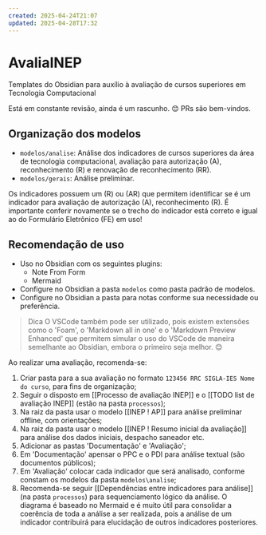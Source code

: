 ```yaml
---
created: 2025-04-24T21:07
updated: 2025-04-28T17:32
---
```

# AvaliaINEP

Templates do Obsidian para auxílio à avaliação de cursos superiores em Tecnologia Computacional

Está em constante revisão, ainda é um rascunho. 😊
PRs são bem-vindos.

## Organização dos modelos

- `modelos/analise`: Análise dos indicadores de cursos superiores da área de tecnologia computacional, avaliação para autorização (A), reconhecimento (R) e renovação de reconhecimento (RR).
- `modelos/gerais`: Análise preliminar.

Os indicadores possuem um (R) ou (AR) que permitem identificar se é um indicador para avaliação de autorização (A), reconhecimento (R). É importante conferir novamente se o trecho do indicador está correto e igual ao do Formulário Eletrônico (FE) em uso!

## Recomendação de uso

- Uso no Obsidian com os seguintes plugins:
  - Note From Form
  - Mermaid
- Configure no Obsidian a pasta `modelos` como pasta padrão de modelos.
- Configure no Obsidian a pasta para notas conforme sua necessidade ou preferência.

> Dica
> O VSCode também pode ser utilizado, pois existem extensões como o 'Foam', o 'Markdown all in one' e o 'Markdown Preview Enhanced' que permitem simular o uso do VSCode de maneira semelhante ao Obsidian, embora o primeiro seja melhor. 😊

Ao realizar uma avaliação, recomenda-se:

1. Criar pasta para a sua avaliação no formato `123456 RRC SIGLA-IES Nome do curso`, para fins de organização;
2. Seguir o disposto em [[Processo de avaliação INEP]] e o [[TODO list de avaliação INEP]] (estão na pasta `processos`);
3. Na raiz da pasta usar o modelo [[INEP ! AP]] para análise preliminar offline, com orientações;
4. Na raiz da pasta usar o modelo [[INEP ! Resumo inicial da avaliação]] para análise dos dados iniciais, despacho saneador etc.
5. Adicionar as pastas 'Documentação' e 'Avaliação';
6. Em 'Documentação' apensar o PPC e o PDI para análise textual (são documentos públicos);
7. Em 'Avaliação' colocar cada indicador que será analisado, conforme constam os modelos da pasta `modelos\analise`;
8. Recomenda-se seguir [[Dependências entre indicadores para análise]] (na pasta `processos`) para sequenciamento lógico da análise. O diagrama é baseado no Mermaid e é muito útil para consolidar a coerência de toda a análise a ser realizada, pois a análise de um indicador contribuirá para elucidação de outros indicadores posteriores.

